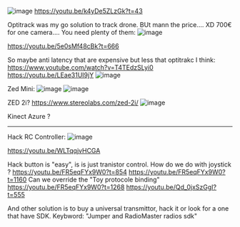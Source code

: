 ![image](https://user-images.githubusercontent.com/114882444/194143083-25652766-028a-4275-b07c-97916b9e502f.png)
https://youtu.be/k4yDe5ZLzGk?t=43


Optitrack was my go solution to track drone. BUt mann the price.... XD
700€ for one camera....
You need plenty of them:
![image](https://user-images.githubusercontent.com/114882444/194155166-f5de5348-4fd3-4037-81c4-b26b9748c9b0.png)

https://youtu.be/5e0sMf48cBk?t=666

So maybe anti latency that are expensive but less that optitrakc I think:
https://www.youtube.com/watch?v=T4TEdzSLyi0
https://youtu.be/LEae31UI9jY
![image](https://user-images.githubusercontent.com/114882444/194155625-f1fadf96-9d80-469d-9667-6425a5568ac2.png)


Zed Mini:
 ![image](https://user-images.githubusercontent.com/114882444/194164467-79181921-47e6-410c-8d9f-da9d0bcfd49e.png)
![image](https://user-images.githubusercontent.com/114882444/194164714-f9e1f58f-1820-4636-89a4-359c3edd107e.png)

ZED 2i?
https://www.stereolabs.com/zed-2i/
![image](https://user-images.githubusercontent.com/114882444/194166325-75b62a4a-b3f1-4bf6-aaac-350d5938daa3.png)

Kinect Azure ?




------------

Hack RC Controller:
![image](https://user-images.githubusercontent.com/114882444/194184907-00608890-8219-4d5b-8a38-5c6a948f8e48.png)

https://youtu.be/WLTqqjvHCGA


Hack button is "easy", is is just tranistor control.
How do we do with joystick ?
https://youtu.be/FR5eqFYx9W0?t=854
https://youtu.be/FR5eqFYx9W0?t=1160
Can we override the "Toy protocole binding" https://youtu.be/FR5eqFYx9W0?t=1268
https://youtu.be/Qd_0jxSzGgI?t=555

And other solution is to buy a universal transmittor, hack it or look for a one that have SDK.
Keybword: "Jumper and RadioMaster radios sdk"
